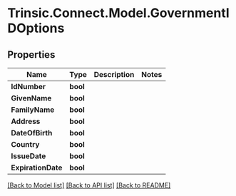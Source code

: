 # Trinsic.Connect.Model.GovernmentIDOptions

## Properties

Name | Type | Description | Notes
------------ | ------------- | ------------- | -------------
**IdNumber** | **bool** |  | 
**GivenName** | **bool** |  | 
**FamilyName** | **bool** |  | 
**Address** | **bool** |  | 
**DateOfBirth** | **bool** |  | 
**Country** | **bool** |  | 
**IssueDate** | **bool** |  | 
**ExpirationDate** | **bool** |  | 

[[Back to Model list]](../README.md#documentation-for-models) [[Back to API list]](../README.md#documentation-for-api-endpoints) [[Back to README]](../README.md)

